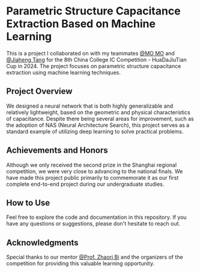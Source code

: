 # Parametric Structure Capacitance Extraction Based on Machine Learning

This is a project I collaborated on with my teammates [@MO MO](https://github.com/mooooobi) and [@Jiaheng Tang](https://github.com/098654321) for the 8th China College IC Competition - HuaDaJiuTian Cup in 2024. The project focuses on parametric structure capacitance extraction using machine learning techniques.

## Project Overview
We designed a neural network that is both highly generalizable and relatively lightweight, based on the geometric and physical characteristics of capacitance. Despite there being several areas for improvement, such as the adoption of NAS (Neural Architecture Search), this project serves as a standard example of utilizing deep learning to solve practical problems.

## Achievements and Honors
Although we only received the second prize in the Shanghai regional competition, we were very close to advancing to the national finals. We have made this project public primarily to commemorate it as our first complete end-to-end project during our undergraduate studies.

## How to Use
Feel free to explore the code and documentation in this repository. If you have any questions or suggestions, please don't hesitate to reach out.

## Acknowledgments
Special thanks to our mentor [@Prof. Zhaori Bi](https://bzr2915.github.io/bzr2915/) and the organizers of the competition for providing this valuable learning opportunity.
